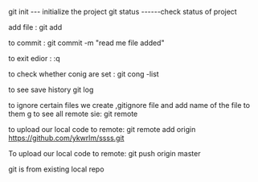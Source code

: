 git init --- initialize the project
git status ------check status of project

add file : 
git add <filename>

to commit : git commit -m "read me file added" 

to exit edior :
:q

to check whether conig are set :
git cong -list

to see save history
git log

to ignore certain files we create ,gitignore file and add name of the file to them
g
to see all remote sie:
git remote

to upload our local code to remote:
git remote add origin https://github.com/ykwrlm/ssss.git 

To upload our local code to remote:
git push origin master

git is from existing local repo